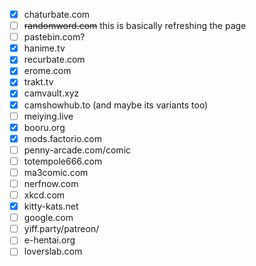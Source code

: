 - [x] chaturbate.com
- [ ] ~~randomword.com~~ this is basically refreshing the page
- [ ] pastebin.com?
- [x] hanime.tv
- [x] recurbate.com
- [x] erome.com
- [x] trakt.tv
- [x] camvault.xyz
- [x] camshowhub.to (and maybe its variants too)
- [ ] meiying.live
- [x] booru.org
- [x] mods.factorio.com
- [ ] penny-arcade.com/comic
- [ ] totempole666.com
- [ ] ma3comic.com
- [ ] nerfnow.com
- [ ] xkcd.com
- [x] kitty-kats.net
- [ ] google.com
- [ ] yiff.party/patreon/
- [ ] e-hentai.org
- [ ] loverslab.com
